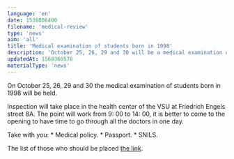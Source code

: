```yaml
---
language: 'en'
date: 1538006400
filename: 'medical-review'
type: 'news'
aim: 'all'
title: 'Medical examination of students born in 1998'
description: 'October 25, 26, 29 and 30 will be a medical examination of students born in 1998.'
updatedAt: 1568360578
materialType: 'news'
---
```

On October 25, 26, 29 and 30 the medical examination of students born in 1998 will be held.

Inspection will take place in the health center of the VSU at Friedrich Engels street 8A. The point will work from 9: 00 to 14: 00, it is better to come to the opening to have time to go through all the doctors in one day.

Take with you: \* Medical policy. \* Passport. \* SNILS.

The list of those who should be placed [the link](https://vk.com/wall-131429_5732).
